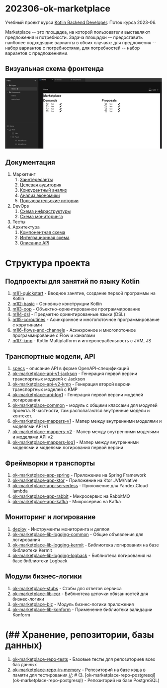 # 202306-ok-marketplace

Учебный проект курса
[Kotlin Backend Developer](https://otus.ru/lessons/kotlin/?int_source=courses_catalog&int_term=programming).
Поток курса 2023-06.

Marketplace -- это площадка, на которой пользователи выставляют предложения и потребности. Задача
площадки -- предоставить наиболее подходящие варианты в обоих случаях: для предложения -- набор вариантов с
потребностями, для потребностей -- набор вариантов с предложениями.

## Визуальная схема фронтенда

![Макет фронта](imgs/design-layout.png)

## Документация

1. Маркетинг
   1. [Заинтересанты](./docs/01-marketing/01-stakeholders.md)
   2. [Целевая аудитория](./docs/01-marketing/02-target-audience.md)
   3. [Конкурентный анализ](./docs/01-marketing/03-concurrency.md)
   4. [Анализ экономики](./docs/01-marketing/04-economy.md)
   5. [Пользовательские истории](./docs/01-marketing/05-user-stories.md)
2. DevOps
   1. [Схема инфраструктуры](./docs/02-devops/01-infrastruture.md)
   2. [Схема мониторинга](./docs/02-devops/02-monitoring.md)
3. Тесты
4. Архитектура
   1. [Компонентная схема](./docs/04-architecture/01-arch.md)
   2. [Интеграционная схема](./docs/04-architecture/02-integration.md)
   3. [Описание API](./docs/04-architecture/03-api.md)

# Структура проекта

## Подпроекты для занятий по языку Kotlin

1. [m1l1-quickstart](m1l1-quickstart) - Вводное занятие, создание первой программы на Kotlin
2. [m1l2-basic](m1l2-basic) - Основные конструкции Kotlin
3. [m1l3-oop](m1l3-oop) - Объектно-ориентированное программирование
4. [m1l4-dsl](m1l4-dsl) - Предметно ориентированные языки (DSL)
5. [m1l5-coroutines](m1l5-coroutines) - Асинхронное и многопоточное программирование с корутинами
6. [m1l6-flows-and-channels](m1l6-flows-and-channels) - Асинхронное и многопоточное программирование с Flow и каналами
7. [m1l7-kmp](m1l7-kmp) - Kotlin Multiplatform и интероперабельность с JVM, JS

## Транспортные модели, API

1. [specs](specs) - описание API в форме OpenAPI-спецификаций
2. [ok-marketplace-api-v1-jackson](ok-marketplace-api-v1-jackson) - Генерация первой версии транспортных модеелй с
   Jackson
3. [ok-marketplace-api-v2-kmp](ok-marketplace-api-v2-kmp) - Генерация второй версии транспортных моделей с KMP
4. [ok-marketplace-api-log1](ok-marketplace-api-log1) - Генерация первой версии моделей логирования
5. [ok-marketplace-common](ok-marketplace-common) - модуль с общими классами для модулей проекта. В частности, там
   располагаются внутренние модели и контекст.
6. [ok-marketplace-mappers-v1](ok-marketplace-mappers-v1) - Мапер между внутренними моделями и моделями API v1
7. [ok-marketplace-mappers-v2](ok-marketplace-mappers-v2) - Мапер между внутренними моделями и моделями API v2
8. [ok-marketplace-mappers-log1](ok-marketplace-mappers-log1) - Мапер между внутренними моделями и моделями логирования
   первой версии

## Фреймворки и транспорты

1. [ok-marketplace-app-spring](ok-marketplace-app-spring) - Приложение на Spring Framework
2. [ok-marketplace-app-ktor](ok-marketplace-app-ktor) - Приложение на Ktor JVM/Native
3. [ok-marketplace-app-serverless](ok-marketplace-app-serverless) - Приложение для Yandex.Cloud lambda
4. [ok-marketplace-app-rabbit](ok-marketplace-app-rabbit) - Микросервис на RabbitMQ
5. [ok-marketplace-app-kafka](ok-marketplace-app-kafka) - Микросервис на Kafka

## Мониторинг и логирование

1. [deploy](deploy) - Инструменты мониторинга и деплоя
2. [ok-marketplace-lib-logging-common](ok-marketplace-lib-logging-common) - Общие объявления для логирования
3. [ok-marketplace-lib-logging-kermit](ok-marketplace-lib-logging-kermit) - Библиотека логирования на базе библиотеки
   Kermit
4. [ok-marketplace-lib-logging-logback](ok-marketplace-lib-logging-logback) - Библиотека логирования на базе библиотеки
   Logback

## Модули бизнес-логики

1. [ok-marketplace-stubs](ok-marketplace-stubs) - Стабы для ответов сервиса
2. [ok-marketplace-lib-cor](ok-marketplace-lib-cor) - Библиотека цепочки обязанностей для бизнес-логики
3. [ok-marketplace-biz](ok-marketplace-biz) - Модуль бизнес-логики приложения
4. [ok-marketplace-lib-konform](ok-marketplace-lib-konform) - Применение библиотеки валидации Konform

# (## Хранение, репозитории, базы данных)

1. [ok-marketplace-repo-tests](ok-marketplace-repo-tests) - Базовые тесты для репозиториев всех баз данных
2. [ok-marketplace-repo-in-memory](ok-marketplace-repo-in-memory) - Репозиторий на базе кэша в памяти для тестирования
[//]: # (3. [ok-marketplace-repo-postgresql]&#40;ok-marketplace-repo-postgresql&#41; - Репозиторий на базе PostgreSQL)

[//]: # (4. [ok-marketplace-repo-cassandra]&#40;ok-marketplace-repo-cassandra&#41; - Репозиторий на базе Cassandra)

[//]: # (5. [ok-marketplace-repo-gremlin]&#40;ok-marketplace-repo-gremlin&#41; - Репозиторий на базе Apache TinkerPop Gremlin и ArcadeDb)
